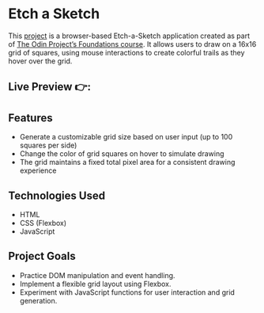 # Etch a Sketch

This [project](https://www.theodinproject.com/lessons/foundations-etch-a-sketch) is a browser-based Etch-a-Sketch application created as part of [The Odin Project’s Foundations course](https://www.theodinproject.com/paths/foundations/courses/foundations). It allows users to draw on a 16x16 grid of squares, using mouse interactions to create colorful trails as they hover over the grid.

## Live Preview 👉: [](https://lavenderhwang.github.io/etch-a-sketch/)

## Features

- Generate a customizable grid size based on user input (up to 100 squares per side)
- Change the color of grid squares on hover to simulate drawing
- The grid maintains a fixed total pixel area for a consistent drawing experience

## Technologies Used

- HTML
- CSS (Flexbox)
- JavaScript

## Project Goals

- Practice DOM manipulation and event handling.
- Implement a flexible grid layout using Flexbox.
- Experiment with JavaScript functions for user interaction and grid generation.
